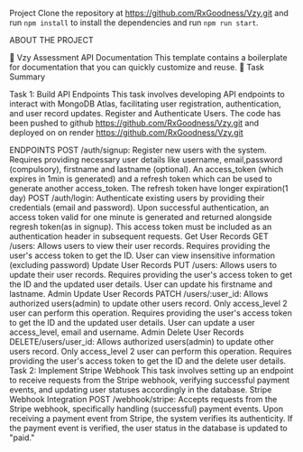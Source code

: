 Project
Clone the repository at https://github.com/RxGoodness/Vzy.git and run `npm install` to install the dependencies and run `npm run start`.

ABOUT THE PROJECT

📄 Vzy Assessment API Documentation
This template contains a boilerplate for documentation that you can quickly customize and reuse.
🔖 Task Summary

Task 1: Build API Endpoints This task involves developing API endpoints to interact with MongoDB Atlas, facilitating user registration, authentication, and user record updates. Register and Authenticate Users.
The code has been pushed to github https://github.com/RxGoodness/Vzy.git
and deployed on on render https://github.com/RxGoodness/Vzy.git 

ENDPOINTS
POST /auth/signup: Register new users with the system. Requires providing necessary user details like username, email,password (compulsory), firstname and lastname (optional). An access_token (which expires in 1min is generated) and a refresh token which can be used to generate another access_token. The refresh token have longer expiration(1 day)
POST /auth/login: Authenticate existing users by providing their credentials (email and password). Upon successful authentication, an access token valid for one minute is generated and returned alongside regresh token(as in signup). This access token must be included as an authentication header in subsequent requests.
Get User Records GET /users: Allows users to view their user records. Requires providing the user's access token to get the ID. User can view insensitive information (excluding password)
Update User Records PUT /users: Allows users to update their user records. Requires providing the user's access token to get the ID and the updated user details. User can update his firstname and lastname.
Admin Update User Records PATCH /users/:user_id: Allows authorized users(admin) to update other users record. Only access_level 2 user can perform this operation. Requires providing the user's access token to get the ID and the updated user details. User can update a user access_level, email and username.
Admin Delete User Records DELETE/users/user_id: Allows authorized users(admin) to update other users record. Only access_level 2 user can perform this operation. Requires providing the user's access token to get the ID and the delete user details.
Task 2: Implement Stripe Webhook
This task involves setting up an endpoint to receive requests from the Stripe webhook, verifying successful payment events, and updating user statuses accordingly in the database. Stripe Webhook Integration POST /webhook/stripe: Accepts requests from the Stripe webhook, specifically handling (successful) payment events. Upon receiving a payment event from Stripe, the system verifies its authenticity. If the payment event is verified, the user status in the database is updated to "paid."


